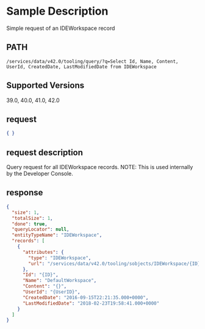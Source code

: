 # Sample Description
Simple request of an IDEWorkspace record

## PATH
```
/services/data/v42.0/tooling/query/?q=Select Id, Name, Content, UserId, CreatedDate, LastModifiedDate from IDEWorkspace
```
## Supported Versions
39.0, 40.0, 41.0, 42.0

## request
```json
{ }
```

## request description
Query request for all IDEWorkspace records. NOTE: This is used internally by the Developer Console.

## response
```json
{
  "size": 1,
  "totalSize": 1,
  "done": true,
  "queryLocator": null,
  "entityTypeName": "IDEWorkspace",
  "records": [
    {
      "attributes": {
        "type": "IDEWorkspace",
        "url": "/services/data/v42.0/tooling/sobjects/IDEWorkspace/{ID}"
      },
      "Id": "{ID}",
      "Name": "DefaultWorkspace",
      "Content": "{}",
      "UserId": "{UserID}",
      "CreatedDate": "2016-09-15T22:21:35.000+0000",
      "LastModifiedDate": "2018-02-23T19:58:41.000+0000"
    }
  ]
}
```
